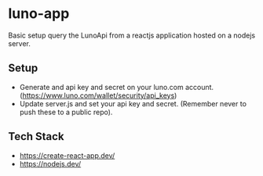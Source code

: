 # luno-app
Basic setup query the LunoApi from a reactjs application hosted on a nodejs server.

## Setup
- Generate and api key and secret on your luno.com account. (https://www.luno.com/wallet/security/api_keys)
- Update server.js and set your api key and secret. (Remember never to push these to a public repo). 

## Tech Stack
- https://create-react-app.dev/
- https://nodejs.dev/
